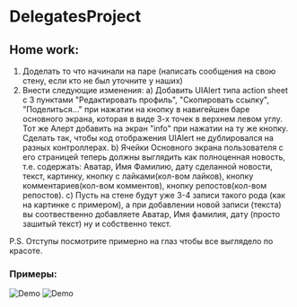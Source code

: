 # DelegatesProject
## Home work: 
1) Доделать то что начинали на паре (написать сообщения на свою стену, если кто не был уточните у наших)
2) Внести следующие изменения: 
  a) Добавить UIAlert типа action sheet с 3 пунктами "Редактировать профиль", "Скопировать ссылку", "Поделиться..." при нажатии на кнопку в навигейшен баре основного экрана, которая в виде 3-х точек в верхнем левом углу. Тот же Алерт добавить на экран "info" при нажатии на ту же кнопку. Сделать так, чтобы код отображения UIAlert не дублировался на разных контроллерах. 
  b) Ячейки Основного экрана пользователя с его страницей теперь должны выглядить как полноценная новость, т.е. содержать: Аватар, Имя Фамилию, дату сделанной новости, текст, картинку, кнопку с лайками(кол-вом лайков), кнопку комментариев(кол-вом комментов), кнопку репостов(кол-вом репостов). 
  c) Пусть на стене будут уже 3-4 записи такого рода (как на картинке с примером), а при добавлении новой записи (текста) вы соотвественно добавляете Аватар, Имя фамилия, дату (просто зашитый текст) ну и собственно текст.

P.S. Отступы посмотрите примерно на глаз чтобы все выглядело по красоте. 

### Примеры:

<img src="https://raw.githubusercontent.com/ZalyalovIldar/DelegatesProject/master/1.jpg" alt="Demo" />

<img src="https://raw.githubusercontent.com/ZalyalovIldar/DelegatesProject/master/2.jpg" alt="Demo" />
